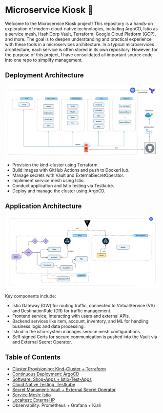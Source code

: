 # Microservice Kiosk 🍬
Welcome to the Microservice Kiosk project! This repository is a hands-on exploration of modern cloud-native technologies, including ArgoCD, Istio as a service mesh, HashiCorp Vault, Terraform, Google Cloud Platform (GCP), and more. The goal is to deepen understanding and practical experience with these tools in a microservices architecture. In a typical microservices architecture, each service is often stored in its own repository. However, for the purpose of this project, I have consolidated all important source code into one repo to simplify management.

## Deployment Architecture
![Screenshot](/images/cnk-deployment.png)

- Provision the kind-cluster using Terraform.
- Build images with GitHub Actions and push to DockerHub.
- Manage secrets with Vault and ExternalSecretOperator.
- Implement service mesh using Istio.
- Conduct application and Istio testing via Testkube.
- Deploy and manage the cluster using ArgoCD.


## Application Architecture
![Screenshot](/images/cnk-application.png)

Key components include:
- Istio Gateway (GW) for routing traffic, connected to VirtualService (VS) and DestinationRule (DR) for traffic management.
- Frontend service, interacting with users and external APIs.
- Backend services like item, account, inventory, and ML for handling business logic and data processing.
- Istiod in the istio-system manages service mesh configurations.
- Self-signed Certs for secure communication is pushed into the Vault via and External Secret Operator.

## Table of Contents
- [Cluster Provisioning: Kind-Cluster + Terraform](IaC/README.md)
- [Continuous Deployment: ArgoCD](argocd/README.md)
- [Software: Shop-Apps + Istio-Test-Apps](app/README.md)
- [Cloud Native Testing: Testkube](testkube/README.md)
- [Secret Manament: Vault + External Secret Operator](vault/README.md)
- [Service Mesh: Istio](istio/README.md)
- [Localtest: External IP](metallb/README.md)
- Observability:  Prometheus + Grafana + Kiali
